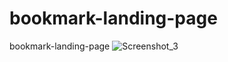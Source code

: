 # bookmark-landing-page
bookmark-landing-page
![Screenshot_3](https://user-images.githubusercontent.com/107166036/222983413-6e285d6d-379f-455b-a752-91f9473d3f84.png)
